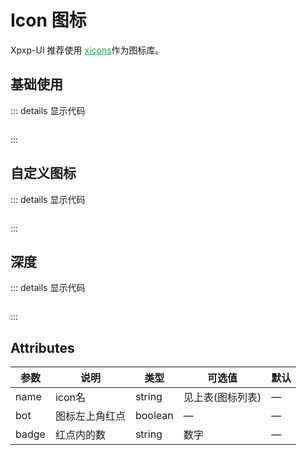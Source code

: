 # Icon 图标

Xpxp-UI 推荐使用
  <a style="text-decoration: underline; color: #18a058" href="https://www.xicons.org/#/" target="_blank">xicons</a>作为图标库。

## 基础使用

<ClientOnly>

<div class="example">
  <iconDemo1 />
</div>
</ClientOnly>

::: details 显示代码

```html

```
:::

## 自定义图标

<ClientOnly>

<div class="example">
  <iconDemo2 />
</div>
</ClientOnly>

::: details 显示代码

```html

```
:::

## 深度
<ClientOnly>

<div class="example">
  <iconDemo3 />
</div>
</ClientOnly>

::: details 显示代码

```html

```
:::

## Attributes

| 参数          | 说明         | 类型    | 可选值                                       | 默认  |
| ------------- | ------------ | ------- | ------------------------------------------ | ----- |
| name          | icon名       | string  | 见上表(图标列表)                             | —     |
| bot           | 图标左上角红点       | boolean  |  —                            | —     |
| badge         | 红点内的数       | string  |  数字                            | —     |

<script setup lang="ts">
  import iconDemo1 from './demo/icon/iconDemo1.vue'
  import iconDemo2 from './demo/icon/iconDemo2.vue'
  import iconDemo3 from './demo/icon/iconDemo3.vue'
</script>


<style>
.xp-icon{
    font-size:24px;
}
.icon_content{
    overflow:hidden;
    border-top:1px solid #f5f5f5;
    border-left:1px solid #f5f5f5;
}
.icon_content .icon_list {
    float:left;
    width:20%;
    height:110px;
    border-right:1px solid #f5f5f5;
    border-bottom:1px solid #f5f5f5;
    padding:20px;
    display:flex;
    align-items:center;
    justify-content: center;
    flex-wrap:wrap;
    box-sizing:border-box;
    cursor: pointer;
}
.icon_name {
    color:gray;
    font-size:14px;
    width:100%;
    text-align:center
}
</style>

